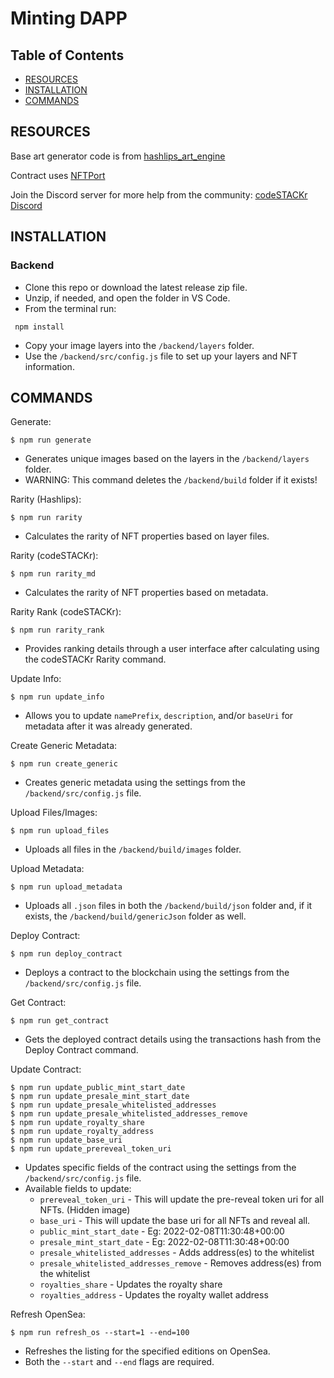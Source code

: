# Minting DAPP

## Table of Contents

-   [RESOURCES](#resources)
-   [INSTALLATION](#installation)
-   [COMMANDS](#commands)

## RESOURCES

Base art generator code is from [hashlips_art_engine](https://github.com/HashLips/hashlips_art_engine)

Contract uses [NFTPort](https://nftport.xyz)

Join the Discord server for more help from the community: [codeSTACKr Discord](https://discord.gg/A9CnsVzzkZ)

## INSTALLATION

### Backend

-   Clone this repo or download the latest release zip file.
-   Unzip, if needed, and open the folder in VS Code.
-   From the terminal run:

```
 npm install
```

-   Copy your image layers into the `/backend/layers` folder.
-   Use the `/backend/src/config.js` file to set up your layers and NFT information.

## COMMANDS

Generate:

```
$ npm run generate
```

-   Generates unique images based on the layers in the `/backend/layers` folder.
-   WARNING: This command deletes the `/backend/build` folder if it exists!

Rarity (Hashlips):

```
$ npm run rarity
```

-   Calculates the rarity of NFT properties based on layer files.

Rarity (codeSTACKr):

```
$ npm run rarity_md
```

-   Calculates the rarity of NFT properties based on metadata.

Rarity Rank (codeSTACKr):

```
$ npm run rarity_rank
```

-   Provides ranking details through a user interface after calculating using the codeSTACKr Rarity command.

Update Info:

```
$ npm run update_info
```

-   Allows you to update `namePrefix`, `description`, and/or `baseUri` for metadata after it was already generated.

Create Generic Metadata:

```
$ npm run create_generic
```

-   Creates generic metadata using the settings from the `/backend/src/config.js` file.

Upload Files/Images:

```
$ npm run upload_files
```

-   Uploads all files in the `/backend/build/images` folder.

Upload Metadata:

```
$ npm run upload_metadata
```

-   Uploads all `.json` files in both the `/backend/build/json` folder and, if it exists, the `/backend/build/genericJson` folder as well.

Deploy Contract:

```
$ npm run deploy_contract
```

-   Deploys a contract to the blockchain using the settings from the `/backend/src/config.js` file.

Get Contract:

```
$ npm run get_contract
```

-   Gets the deployed contract details using the transactions hash from the Deploy Contract command.

Update Contract:

```
$ npm run update_public_mint_start_date
$ npm run update_presale_mint_start_date
$ npm run update_presale_whitelisted_addresses
$ npm run update_presale_whitelisted_addresses_remove
$ npm run update_royalty_share
$ npm run update_royalty_address
$ npm run update_base_uri
$ npm run update_prereveal_token_uri
```

-   Updates specific fields of the contract using the settings from the `/backend/src/config.js` file.
-   Available fields to update:
    -   `prereveal_token_uri` - This will update the pre-reveal token uri for all NFTs. (Hidden image)
    -   `base_uri` - This will update the base uri for all NFTs and reveal all.
    -   `public_mint_start_date` - Eg: 2022-02-08T11:30:48+00:00
    -   `presale_mint_start_date` - Eg: 2022-02-08T11:30:48+00:00
    -   `presale_whitelisted_addresses` - Adds address(es) to the whitelist
    -   `presale_whitelisted_addresses_remove` - Removes address(es) from the whitelist
    -   `royalties_share` - Updates the royalty share
    -   `royalties_address` - Updates the royalty wallet address

Refresh OpenSea:

```
$ npm run refresh_os --start=1 --end=100
```

-   Refreshes the listing for the specified editions on OpenSea.
-   Both the `--start` and `--end` flags are required.
